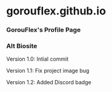 # gorouflex.github.io
### GorouFlex's Profile Page
### Alt Biosite
Version 1.0: Intial commit

Version 1.1: Fix project image bug

Version 1.2: Added Discord badge